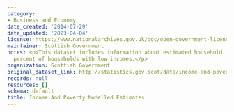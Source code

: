 ```yaml
---
category:
- Business and Economy
date_created: '2014-07-29'
date_updated: '2023-04-04'
license: https://www.nationalarchives.gov.uk/doc/open-government-licence/version/3/
maintainer: Scottish Government
notes: <p>This dataset includes information about estimated household income, and
  percent of households with low incomes.</p>
organization: Scottish Government
original_dataset_link: http://statistics.gov.scot/data/income-and-poverty-modelled-estimates
records: null
resources: []
schema: default
title: Income And Poverty Modelled Estimates
---
```

